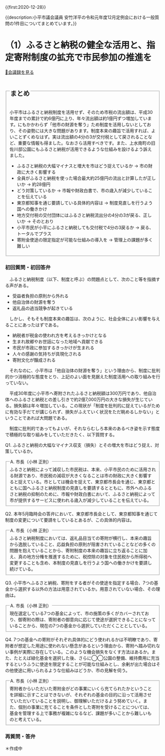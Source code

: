 {{first:2020-12-28}}

{{description:小平市議会議員 安竹洋平の令和元年度12月定例会における一般質問の1件目についてまとめています。}}

# （1）ふるさと納税の健全な活用と、指定寄附制度の拡充で市民参加の推進を

<p class="read-kaigiroku"><a href="https://ssp.kaigiroku.net/tenant/kodaira/SpMinuteView.html?council_id=1101&schedule_id=17&minute_id=176&is_search=true">📄会議録を見る</a></p>

<fieldset class="point">
  <legend><h2> まとめ </h2></legend>

小平市はふるさと納税制度を活用せず、そのため市税の流出額は、平成30年度までの累計で約6億円に上り、年々流出額は約1億円ずつ増加しています。にもかかわらず「他市の財源を奪う」ため制度を活用しないとしており、その姿勢には大きな問題があります。制度本来の趣旨で活用すれば、よいことずくめなはず。実は流出額の4分の3が交付税として戻されることなど、重要な情報も得ました。なおさら活用すべきです。また、上水南町の旧佐川邸公園にもふるさと納税が活用できるような仕組みを設けるよう訴えました。

<ul>
  <li class="chk">ふるさと納税の大幅マイナスと増大を市はどう捉えているか<span> → 市の財政に大きく影響する</span></li>
  <li class="chk">全員がふるさと納税を使った場合最大約25億円の流出と計算したが正しいか<span> → 約28億円</span></li>
  <li class="chk">どう対策しているか<span> → 市報や財政白書で、市の歳入が減少していることを伝えている</span></li>
  <li class="chk">東京都知事を通じ要請している具体的内容は<span> → 制度見直しを行うよう国への働きかけ</span></li>
  <li class="chk">地方交付税の交付団体にはふるさと納税流出分の4分の3が戻る、正しいか<span> → そのとおり</span></li>
  <li class="chk">小平市民が小平にふるさと納税しても交付税で4分の3戻るか<span> → 戻る、トータルでプラス</span></li>
  <li class="chk">寄附金使途の限定指定が可能な仕組みの導入を<span> → 管理上の課題が多く難しい</span></li>
</ul>

</fieldset>

<h3> 初回質問・初回答弁</h3>

<div class="letter">

　ふるさと納税制度（以下、制度と呼ぶ）の問題点として、次のこと等を指摘する声がある。

- 受益者負担の原則から外れる
- 他自治体の財源を奪う
- 返礼品の過当競争が起きている

　しかし、そもそも制度本来の趣旨は、次のように、社会全体によい影響を与えることにあったはずである。

- 納税者が税金の使われ方を考えるきっかけとなる
- 生まれ故郷やお世話になった地域へ貢献できる
- 市民が市政に参加するきっかけが生まれる
- 人々の感謝の気持ちが具現化される
- 寄附文化が醸成される

　それなのに、小平市は「他自治体の財源を奪う」という理由から、制度に批判的かつ消極的な態度をとり、上記のよい面を見据えた制度活用への取り組みを行っていない。

　平成30年度に小平市へ寄附されたふるさと納税額は300万円であり、他自治体へのふるさと納税との差し引きで約2億7,000万円の大きな損失が生じている。損失額は年々増加している。この現状が「制度を批判的に捉えているがために有効な手だてが講じられず、損失がふえていく状況をただ眺めるしかない」ということであれば大問題である。

　制度に批判的であってもよいが、それならむしろ本来のあるべき姿を示す態度で積極的な取り組みをしていただきたく、以下質問する。

<span class="q-a">Q1.</span> ふるさと納税の大幅なマイナス収支（損失）とその増大を市はどう捉え、対策しているか。

<fieldset class="touben">
<legend><span class="q-a">A.</span> 市長（小林 正則）</legend>
ふるさと納税によって減収した市民税は、本来、小平市民のために活用される財源であり、市民税の減収が大きくなることは市の財政に大きく影響すると捉えている。市としては機会を捉えて、東京都市長会を通じ、東京都とともに国へふるさと納税制度の見直しを要請するとともに、市外へのふるさと納税の抑制のために、市報や財政白書において、ふるさと納税によって市が提供するサービスに使われる歳入が減少していることを伝えている。
</fieldset>


<span class="q-a">Q2.</span> 本年5月臨時会の答弁において、東京都市長会として、東京都知事を通じて制度の変更について要請をしているとあるが、この具体的内容は。

<fieldset class="touben">
<legend><span class="q-a">A.</span> 市長（小林 正則）</legend>
ふるさと納税制度においては、返礼品目当ての寄附が横行し、本来の趣旨から逸脱していること、応益負担の原則が阻害されていることなどの多くの問題を抱えていることから、寄附制度の本来の趣旨に立ち返ることに加え、真の地方分権を推進するために、税控除の対象を住民税から所得税へ変更することも含め、本制度の見直しを行うよう国への働きかけを要請し続けている。
</fieldset>

<span class="q-a">Q3.</span> 小平市へふるさと納税、寄附をする者がその使途を指定する場合、7つの基金から選択する以外の方法は用意されているか。用意されていない場合、その理由は。

<fieldset class="touben">
<legend><span class="q-a">A.</span> 市長（小林 正則）</legend>
現在選定している7つの基金によって、市の施策の多くがカバーされており、御寄附の際は、寄附者の御意向に応じて使途が選択できることになっていることから、現在の7つの基金から選択していただくこととしている。
</fieldset>

<span class="q-a">Q4.</span> 7つの基金への寄附がそれぞれ具体的にどう使われるかは不明瞭であり、寄附者が想定した用途に使われない懸念があるという理由から、寄附へ踏み切れない事例が実際に存在している。このような機会損失をなくす方法はあるか。また、たとえば緑化基金を選択した後、さらに◯◯公園の整備、維持費用に充当するというふうに使途を限定することが可能な仕組みとし、余剰が出た場合はその他使途に用いられるような仕組みはどうか、市の見解を伺う。

<fieldset class="touben">
<legend><span class="q-a">A.</span> 市長（小林 正則）</legend>
寄附者からいただいた寄附金がどの事業にいくら充てられたかということを詳細に示すことはできないが、それぞれの基金の目的に沿って活用させていただいていることを説明し、御理解いただけるよう努めていく。また、個別の事業に充てることを条件とした寄附を受けることについては、基金を管理する上で事務が複雑になるなど、課題が多いことから難しいものと考えている。
</fieldset>



</div>

### 再質問・答弁

＊作成中